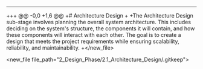--- 
+++ 
@@ -0,0 +1,6 @@
+# Architecture Design
+
+The Architecture Design sub-stage involves planning the overall system architecture. This includes deciding on the system's structure, the components it will contain, and how these components will interact with each other. The goal is to create a design that meets the project requirements while ensuring scalability, reliability, and maintainability.
+</new_file>

<new_file file_path="2_Design_Phase/2.1_Architecture_Design/.gitkeep">
